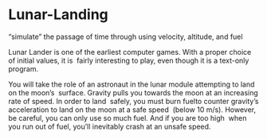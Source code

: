 # Lunar-Landing
“simulate” the passage of time through using velocity, altitude, and fuel

Lunar Lander​ is one of the earliest computer games. With a proper choice of initial values, it is  fairly interesting to play, even though it is a text-only program.    

You will take the role of an astronaut in the lunar module attempting to land on the moon’s  surface. Gravity pulls you towards the moon at an increasing rate of speed. In order to land  safely, you must burn ​fuel​ to counter gravity’s acceleration to land on the moon at a safe speed  (below 10 m/s). However, be careful, you can only use so much ​fuel​. And if you are too high  when you run out of ​fuel​, you’ll inevitably crash at an unsafe speed.  

